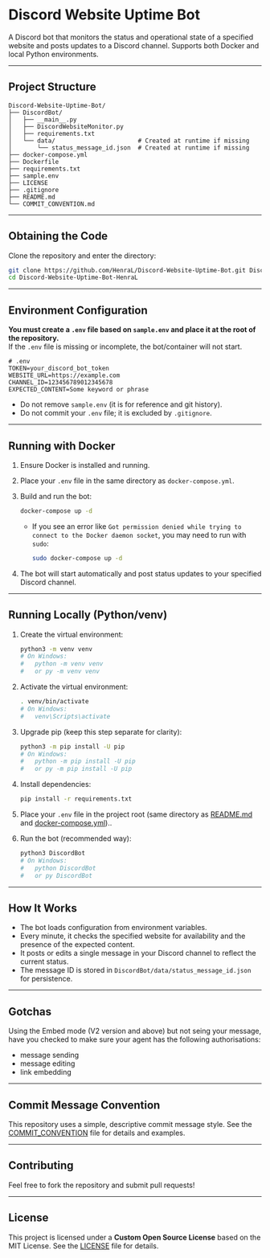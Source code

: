 # Discord Website Uptime Bot

A Discord bot that monitors the status and operational state of a specified website and posts updates to a Discord channel. Supports both Docker and local Python environments.

---

## Project Structure

```text
Discord-Website-Uptime-Bot/
├── DiscordBot/
│   ├── __main__.py
│   ├── DiscordWebsiteMonitor.py
│   ├── requirements.txt
│   └── data/                       # Created at runtime if missing
│       └── status_message_id.json  # Created at runtime if missing
├── docker-compose.yml
├── Dockerfile
├── requirements.txt
├── sample.env
├── LICENSE
├── .gitignore
├── README.md
└── COMMIT_CONVENTION.md
```

---

## Obtaining the Code

Clone the repository and enter the directory:

```bash
git clone https://github.com/HenraL/Discord-Website-Uptime-Bot.git Discord-Website-Uptime-Bot-HenraL
cd Discord-Website-Uptime-Bot-HenraL
```

---

## Environment Configuration

**You must create a `.env` file based on `sample.env` and place it at the root of the repository.**  
If the `.env` file is missing or incomplete, the bot/container will not start.

```env
# .env
TOKEN=your_discord_bot_token
WEBSITE_URL=https://example.com
CHANNEL_ID=123456789012345678
EXPECTED_CONTENT=Some keyword or phrase
```

- Do not remove `sample.env` (it is for reference and git history).
- Do not commit your `.env` file; it is excluded by `.gitignore`.

---

## Running with Docker

1. Ensure Docker is installed and running.
2. Place your `.env` file in the same directory as `docker-compose.yml`.
3. Build and run the bot:

   ```bash
   docker-compose up -d
   ```

   - If you see an error like `Got permission denied while trying to connect to the Docker daemon socket`, you may need to run with `sudo`:

     ```bash
     sudo docker-compose up -d
     ```

4. The bot will start automatically and post status updates to your specified Discord channel.

---

## Running Locally (Python/venv)

1. Create the virtual environment:

   ```bash
   python3 -m venv venv
   # On Windows:
   #   python -m venv venv
   #   or py -m venv venv
   ```

2. Activate the virtual environment:

   ```bash
   . venv/bin/activate
   # On Windows:
   #   venv\Scripts\activate
   ```

3. Upgrade pip (keep this step separate for clarity):

   ```bash
   python3 -m pip install -U pip
   # On Windows:
   #   python -m pip install -U pip
   #   or py -m pip install -U pip
   ```

4. Install dependencies:

   ```bash
   pip install -r requirements.txt
   ```

5. Place your `.env` file in the project root (same directory as [README.md](./README.md) and [docker-compose.yml](./docker-compose.yml))..
6. Run the bot (recommended way):

   ```bash
   python3 DiscordBot
   # On Windows:
   #   python DiscordBot
   #   or py DiscordBot
   ```

---

## How It Works

- The bot loads configuration from environment variables.
- Every minute, it checks the specified website for availability and the presence of the expected content.
- It posts or edits a single message in your Discord channel to reflect the current status.
- The message ID is stored in `DiscordBot/data/status_message_id.json` for persistence.

---

## Gotchas

Using the Embed mode (V2 version and above) but not seing your message, have you checked to make sure your agent has the following authorisations:

- message sending
- message editing
- link embedding

---

## Commit Message Convention

This repository uses a simple, descriptive commit message style. See the [COMMIT_CONVENTION](./COMMIT_CONVENTION.md) file for details and examples.

---

## Contributing

Feel free to fork the repository and submit pull requests!

---

## License

This project is licensed under a **Custom Open Source License** based on the MIT License. See the [LICENSE](./LICENSE) file for details.
